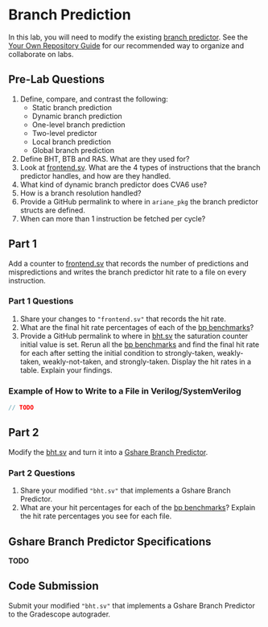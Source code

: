 
# Branch Prediction

In this lab, you will need to modify the existing [branch predictor](https://github.com/openhwgroup/cva6/blob/6deffb27d7f031341e33e84c422a19e39095aa6c/core/frontend/bht.sv). See the [Your Own Repository Guide](../guides/your-own-repo.md) for our recommended way to organize and collaborate on labs.

## Pre-Lab Questions

1. Define, compare, and contrast the following:
    * Static branch prediction
    * Dynamic branch prediction
    * One-level branch prediction
    * Two-level predictor
    * Local branch prediction
    * Global branch prediction
2. Define BHT, BTB and RAS. What are they used for?
3. Look at [frontend.sv](https://github.com/openhwgroup/cva6/blob/6deffb27d7f031341e33e84c422a19e39095aa6c/core/frontend/frontend.sv). What are the 4 types of instructions that the branch predictor handles, and how are they handled.
4. What kind of dynamic branch predictor does CVA6 use?
5. How is a branch resolution handled?
6. Provide a GitHub permalink to where in `ariane_pkg` the branch predictor structs are defined.
7. When can more than 1 instruction be fetched per cycle?

## Part 1

Add a counter to [frontend.sv](https://github.com/openhwgroup/cva6/blob/6deffb27d7f031341e33e84c422a19e39095aa6c/core/frontend/frontend.sv) that records the number of predictions and mispredictions and writes the branch predictor hit rate to a file on every instruction.

### Part 1 Questions

1. Share your changes to `"frontend.sv"` that records the hit rate.
2. What are the final hit rate percentages of each of the [bp benchmarks](https://github.com/sifferman/labs-with-cva6/tree/main/programs/bp)?
3. Provide a GitHub permalink to where in [bht.sv](https://github.com/openhwgroup/cva6/blob/6deffb27d7f031341e33e84c422a19e39095aa6c/core/frontend/bht.sv) the saturation counter initial value is set. Rerun all the [bp benchmarks](https://github.com/sifferman/labs-with-cva6/tree/main/programs/bp) and find the final hit rate for each after setting the initial condition to strongly-taken, weakly-taken, weakly-not-taken, and strongly-taken. Display the hit rates in a table. Explain your findings.

### Example of How to Write to a File in Verilog/SystemVerilog

```systemverilog
// TODO
```

## Part 2

Modify the [bht.sv](https://github.com/openhwgroup/cva6/blob/6deffb27d7f031341e33e84c422a19e39095aa6c/core/frontend/bht.sv) and turn it into a [Gshare Branch Predictor](https://en.wikipedia.org/wiki/Branch_predictor#Global_branch_prediction).

### Part 2 Questions

1. Share your modified `"bht.sv"` that implements a Gshare Branch Predictor.
2. What are your hit percentages for each of the [bp benchmarks](https://github.com/sifferman/labs-with-cva6/tree/main/programs/bp)? Explain the hit rate percentages you see for each file.

## Gshare Branch Predictor Specifications

**TODO**

## Code Submission

Submit your modified `"bht.sv"` that implements a Gshare Branch Predictor to the Gradescope autograder.
